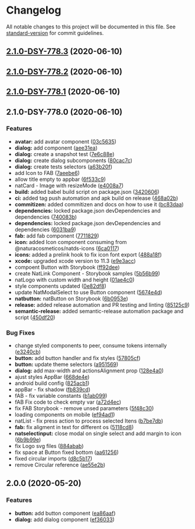 # Changelog

All notable changes to this project will be documented in this file. See [standard-version](https://github.com/conventional-changelog/standard-version) for commit guidelines.

## [2.1.0-DSY-778.3](https://github.com/natura-cosmeticos/natds-rn/compare/v2.1.0-DSY-778.2...v2.1.0-DSY-778.3) (2020-06-10)

## [2.1.0-DSY-778.2](https://github.com/natura-cosmeticos/natds-rn/compare/v2.1.0-DSY-778.1...v2.1.0-DSY-778.2) (2020-06-10)

## [2.1.0-DSY-778.1](https://github.com/natura-cosmeticos/natds-rn/compare/v2.1.0-DSY-778.0...v2.1.0-DSY-778.1) (2020-06-10)

## 2.1.0-DSY-778.0 (2020-06-10)


### Features

* **avatar:** add avatar component ([03c5635](https://github.com/natura-cosmeticos/natds-rn/commit/03c5635fe0af574e5a8c02929afe24571c8c29ca))
* **dialog:** add component ([aee31ea](https://github.com/natura-cosmeticos/natds-rn/commit/aee31ea9ec90b140d30db57e2b6bcd170d7a9b5e))
* **dialog:** create a snapshot test ([7e6c88e](https://github.com/natura-cosmeticos/natds-rn/commit/7e6c88e68df2fa27f36ecb85c2d07ff2c06e3b23))
* **dialog:** create dialog subcomponents ([80cac7c](https://github.com/natura-cosmeticos/natds-rn/commit/80cac7cab211ffdfc0ae6e360cc4a28decae94d6))
* **dialog:** create tests selectors ([a63b20f](https://github.com/natura-cosmeticos/natds-rn/commit/a63b20f84249dcdf62d4f2f4e9ac3c5c3d669bc2))
* add Icon to FAB ([7aeebe6](https://github.com/natura-cosmeticos/natds-rn/commit/7aeebe689e52990e7d3b2e8fdb4d33274313f928))
* allow title empty to appbar ([6f533c9](https://github.com/natura-cosmeticos/natds-rn/commit/6f533c91c17b7a657d8bb60ce004a107723a7177))
* natCard - Image with resizeMode ([e4008a7](https://github.com/natura-cosmeticos/natds-rn/commit/e4008a7899d3e017a8801e60de951be64fcfa7db))
* **build:** added babel build script on package.json ([3420606](https://github.com/natura-cosmeticos/natds-rn/commit/3420606e01110b5ba418b3d6850b1242d98dd07b))
* **ci:** added tag push automation and apk build on release ([468a02b](https://github.com/natura-cosmeticos/natds-rn/commit/468a02b5c909a76dd3e2edf5698066dadb108b35))
* **commitizen:** added commitizen and docs on how to use it ([bc83daa](https://github.com/natura-cosmeticos/natds-rn/commit/bc83daa3f868b0da694a382de2bbb75e8ba7790b))
* **dependencies:** locked package.json devDependencies and dependencies ([740083b](https://github.com/natura-cosmeticos/natds-rn/commit/740083bf503b43d7f85fa09033edec6e7015184b))
* **dependencies:** locked package.json devDependencies and dependencies ([6031ba9](https://github.com/natura-cosmeticos/natds-rn/commit/6031ba9df1a9fcfe165f6b4bdea073fcb80d595e))
* **fab:** add fab component ([7711829](https://github.com/natura-cosmeticos/natds-rn/commit/7711829ad12f087e7848fdbe70713d1209f6594e))
* **icon:** added Icon component consuming from @naturacosmeticos/natds-icons ([6ca0117](https://github.com/natura-cosmeticos/natds-rn/commit/6ca0117d3bac11b0b73815a038ed7af97a4924ad))
* **icons:** added a prelink hook to fix icon font export ([488a18f](https://github.com/natura-cosmeticos/natds-rn/commit/488a18fcf926c06e9810f838c592768b08f2921b))
* **xcode:** upgraded xcode version to 11.3 ([e9e3acc](https://github.com/natura-cosmeticos/natds-rn/commit/e9e3acc2ce9e9d419bd253f9b2547874be899952))
* compoent Button with Storybook ([ff92dee](https://github.com/natura-cosmeticos/natds-rn/commit/ff92dee85916c6e27a45d5a1908d9e41c0163622))
* create NatLink Component - Storybook samples ([5b56b99](https://github.com/natura-cosmeticos/natds-rn/commit/5b56b994e5c4122de6e6e4f81c5020728350f941))
* natLogo with custom width and height ([01ae4c0](https://github.com/natura-cosmeticos/natds-rn/commit/01ae4c084c80d7f6611e9b35bb1e41cfbc12dd55))
* style components updated ([0e82df8](https://github.com/natura-cosmeticos/natds-rn/commit/0e82df8d301da43171d67b0783ef51de168e094b))
* update NatModalSelect to use Button component ([5674e4d](https://github.com/natura-cosmeticos/natds-rn/commit/5674e4ddc0cd2436db1dd9a97f183b92cc3bffde))
* **natbutton:** natButton on Storybook ([6b0953e](https://github.com/natura-cosmeticos/natds-rn/commit/6b0953ec05421f9b7c3104f823cf7f98221c86d7))
* **release:** added release automation and PR testing and linting ([85125c9](https://github.com/natura-cosmeticos/natds-rn/commit/85125c90adabe0072bfa4b347f9a9a2d039ee237))
* **semantic-release:** added semantic-release automation package and script ([450df20](https://github.com/natura-cosmeticos/natds-rn/commit/450df20010edbef45eb08b21739e50fde694da2b))


### Bug Fixes

* change styled components to peer, consume tokens internally ([e3240cb](https://github.com/natura-cosmeticos/natds-rn/commit/e3240cb8ffa2415dbf0ae97ec395e770f05877d7))
* **button:** add button handler and fix styles ([57805cf](https://github.com/natura-cosmeticos/natds-rn/commit/57805cf5c602da2560116de0c18e05a40eaaeb1e))
* **button:** update theme selectors ([a951569](https://github.com/natura-cosmeticos/natds-rn/commit/a951569aef114764e2d54409d5ccfaa2d1048411))
* **dialog:** add max-width and actionsAlignment prop ([128e4a0](https://github.com/natura-cosmeticos/natds-rn/commit/128e4a0a789d95adc7533e2f8b414255d9105225))
* ajust styles AppBar ([668de4e](https://github.com/natura-cosmeticos/natds-rn/commit/668de4ef8286e8007e0bba5cb8d10ca4e5451d32))
* android build config ([825acb1](https://github.com/natura-cosmeticos/natds-rn/commit/825acb1be45047752f54829930b8caaefe9bab57))
* appBar - fix shadow ([fb839cd](https://github.com/natura-cosmeticos/natds-rn/commit/fb839cd71307a48ab930993ea76875e261e975a8))
* fAB - fix variable constants ([b1ab099](https://github.com/natura-cosmeticos/natds-rn/commit/b1ab099a6c85549be45f27c59380af4b88082b7f))
* fAB Fix code to check empty var ([a72d4ec](https://github.com/natura-cosmeticos/natds-rn/commit/a72d4ec49f5c0ad65a217ea5e43e081f95c9a67b))
* fix FAB Storybook - remove unsed parameters ([5f48c30](https://github.com/natura-cosmeticos/natds-rn/commit/5f48c30fc2939d5c6f116adff4f4da0f282b6e6f))
* loading components on mobile ([ef94ad1](https://github.com/natura-cosmeticos/natds-rn/commit/ef94ad1577666730a8395327e156d084be2298ae))
* natList - fix press action to process selected Itens ([b7be7db](https://github.com/natura-cosmeticos/natds-rn/commit/b7be7db3a439726dfb66b5197b366421ec12dcaf))
* **fab:** fix aligment in text for different os ([5118cd8](https://github.com/natura-cosmeticos/natds-rn/commit/5118cd8dfaa1f64dd3f3f6ca106af9bfa6ca8028))
* **natselectinput:** close modal on single select and add margin to icon ([6b9b99e](https://github.com/natura-cosmeticos/natds-rn/commit/6b9b99e64fef85839933c4ba9d4fe541e71610a6))
* fix Logo svg files ([884abab](https://github.com/natura-cosmeticos/natds-rn/commit/884ababb0c823024aa5429c1d4cc0551ab6fe780))
* fix space at Button fixed bottom ([aa61256](https://github.com/natura-cosmeticos/natds-rn/commit/aa6125693058800b2ef84d2dfa482c07efaa6730))
* fixed circular imports ([d8c5b17](https://github.com/natura-cosmeticos/natds-rn/commit/d8c5b176d0e79f6db630b218af21d4c50101882c))
* remove Circular reference ([ae55e2b](https://github.com/natura-cosmeticos/natds-rn/commit/ae55e2b7a762cc96402c20f0d141e317ba143ed4))

## 2.0.0 (2020-05-20)


### Features

* **button:** add button component ([ea86aaf](https://github.com/natura-cosmeticos/natds-rn/commit/ea86aaf3b9c5f01fc780826911fba0b489339e28))
* **dialog:** add dialog component ([ef36033](https://github.com/natura-cosmeticos/natds-rn/commit/ef36033baf090a89b2d6f258b936edd0d4f993f7))
